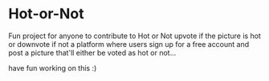 # Hot-or-Not
Fun project for anyone to contribute to
Hot or Not
upvote if the picture is hot or downvote if not
a platform where users sign up for a free account and post a picture that'll
either be voted as hot or not...

have fun working on this :)
